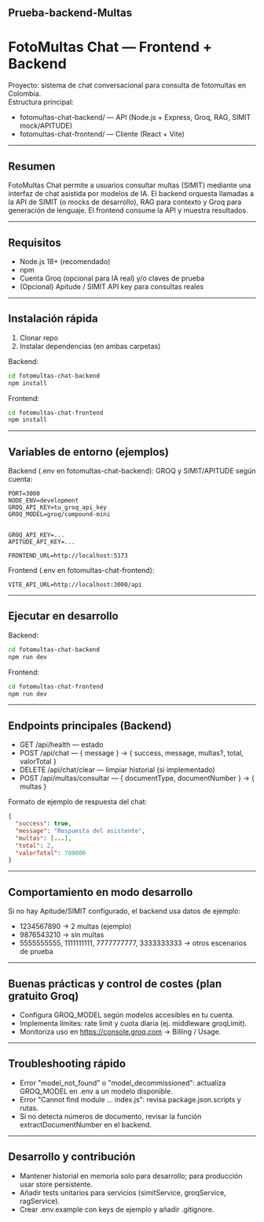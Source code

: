 ## Prueba-backend-Multas

# FotoMultas Chat — Frontend + Backend

Proyecto: sistema de chat conversacional para consulta de fotomultas en Colombia.  
Estructura principal:
- fotomultas-chat-backend/ — API (Node.js + Express, Groq, RAG, SIMIT mock/APITUDE)
- fotomultas-chat-frontend/ — Cliente (React + Vite)

---

## Resumen
FotoMultas Chat permite a usuarios consultar multas (SIMIT) mediante una interfaz de chat asistida por modelos de IA. El backend orquesta llamadas a la API de SIMIT (o mocks de desarrollo), RAG para contexto y Groq para generación de lenguaje. El frontend consume la API y muestra resultados.

---

## Requisitos
- Node.js 18+ (recomendado)
- npm
- Cuenta Groq (opcional para IA real) y/o claves de prueba
- (Opcional) Apitude / SIMIT API key para consultas reales

---

## Instalación rápida

1. Clonar repo
2. Instalar dependencias (en ambas carpetas)

Backend:
```bash
cd fotomultas-chat-backend
npm install
```

Frontend:
```bash
cd fotomultas-chat-frontend
npm install
```

---

## Variables de entorno (ejemplos)

Backend (.env en fotomultas-chat-backend):
GROQ y SIMIT/APITUDE según cuenta:
```
PORT=3000
NODE_ENV=development
GROQ_API_KEY=tu_groq_api_key
GROQ_MODEL=groq/compound-mini


GROQ_API_KEY=...
APITUDE_API_KEY=...

FRONTEND_URL=http://localhost:5173
```

Frontend (.env en fotomultas-chat-frontend):
```
VITE_API_URL=http://localhost:3000/api
```

---

## Ejecutar en desarrollo

Backend:
```bash
cd fotomultas-chat-backend
npm run dev
```

Frontend:
```bash
cd fotomultas-chat-frontend
npm run dev
```

---

## Endpoints principales (Backend)

- GET /api/health — estado
- POST /api/chat — { message } → { success, message, multas?, total, valorTotal }
- DELETE /api/chat/clear — limpiar historial (si implementado)
- POST /api/multas/consultar — { documentType, documentNumber } → { multas }

Formato de ejemplo de respuesta del chat:
```json
{
  "success": true,
  "message": "Respuesta del asistente",
  "multas": [...],
  "total": 2,
  "valorTotal": 700000
}
```

---

## Comportamiento en modo desarrollo
Si no hay Apitude/SIMIT configurado, el backend usa datos de ejemplo:
- 1234567890 → 2 multas (ejemplo)
- 9876543210 → sin multas
- 5555555555, 1111111111, 7777777777, 3333333333 → otros escenarios de prueba

---

## Buenas prácticas y control de costes (plan gratuito Groq)
- Configura GROQ_MODEL según modelos accesibles en tu cuenta.
- Implementa límites: rate limit y cuota diaria (ej. middleware groqLimit).
- Monitoriza uso en https://console.groq.com → Billing / Usage.

---

## Troubleshooting rápido
- Error "model_not_found" o "model_decommissioned": actualiza GROQ_MODEL en .env a un modelo disponible.
- Error "Cannot find module ... index.js": revisa package.json.scripts y rutas.
- Si no detecta números de documento, revisar la función extractDocumentNumber en el backend.

---

## Desarrollo y contribución
- Mantener historial en memoria solo para desarrollo; para producción usar store persistente.
- Añadir tests unitarios para servicios (simitService, groqService, ragService).
- Crear .env.example con keys de ejemplo y añadir .gitignore.

